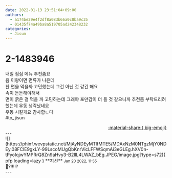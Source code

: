 ```yaml
---
date: 2022-01-13 23:51:04+09:00
authors:
  - a174be29e4f2df8a083b66a0c8ba9c35
  - 01435f74a49ba8a519705ad242348232
categories:
  - Jisun
---
```


# 2-1483946

<div class="post-container" markdown="1">
<div class="content-container md-sidebar__scrollwrap" markdown="1">

내일 점심 메뉴 추천좀요<br>음 이왕이면 면류가 나은데 <br>찬 면을 먹을까 고민했는데 그건 아닌 것 같긴 해요<br>속이 든든해야해서<br>면이 굵은 걸 먹을 까 고민하는데 그래야 포만감이 더 들 것 같으니까 추천좀 부탁드리려 했는데 우동 생각났네요<br>우동 시킬게요 감사합ㄴ다<br>\#to_jisun

</div>
</div>

<div style="text-align: right;" markdown="1">
<a href="https://weverse.io/fromis9/fanpost/2-1483946" style="text-align: right;">:material-share:{.big-emoji}</a>
</div>
---

<div class="comments-container md-sidebar__scrollwrap" markdown="1">
<div class="comment" markdown="1">
<div class='id-container' markdown="1">
![](https://phinf.wevpstatic.net/MjAyNDEyMTlfMTE5/MDAxNzM0NTgzMjY0NDEy.08FClE9gxLY-99LscoMUgQbKnrVicLFFWSqmAi3eGLEg.hXV0n-tPyoIqjwYMPRrQ8Zn9aHvy3-B2llL4LWAZ_bEg.JPEG/image.jpg?type=s72){ pfp loading=lazy }
**<span class="artist">지선</span>** <small>Jan 20 2022, 11:55</small><br>
</div>
<div class='comment-body' markdown="1">
🤔?!!!!?
</div>
</div>
</div>
---

